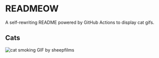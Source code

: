 # READMEOW

A self-rewriting README powered by GitHub Actions to display cat gifs.

## Cats

![cat smoking GIF by sheepfilms](https://media2.giphy.com/media/l0ExdMHUDKteztyfe/200.gif?cid=9acd02das34q577bcoygt6njugrq7i9d98actgqnhc80l6na&ep=v1_gifs_search&rid=200.gif&ct=g)
